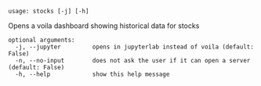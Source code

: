 ```
usage: stocks [-j] [-h]
```

Opens a voila dashboard showing historical data for stocks

```
optional arguments:
  -j, --jupyter         opens in jupyterlab instead of voila (default: False)
  -n, --no-input        does not ask the user if it can open a server (default: False)
  -h, --help            show this help message
```

